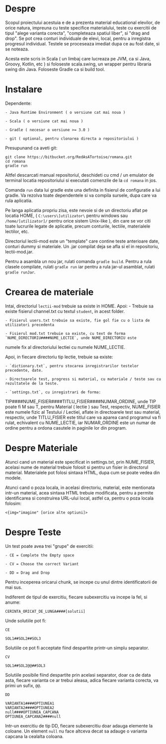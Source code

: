 # Despre #

Scopul proiectului acestuia e de a prezenta material educational elevilor, de orice natura, impreuna cu teste specifice 
materialului, teste cu exercitii de tipul "alege varianta corecta", "completeaza spatiul liber", si "drag and drop".
Se pot crea conturi individuale de elevi, local, pentru a inregistra progresul individual. Testele se proceseaza 
imediat dupa ce au fost date, si se noteaza.

Acesta este scris in Scala ( un limbaj care lucreaza pe JVM, ca si Java, Groovy, Kotlin, etc ) si foloseste scala.swing, 
un wrapper pentru libraria swing din Java. Foloseste Gradle ca si build tool.

# Instalare #

Dependente: 

    - Java Runtime Environment ( o versiune cat mai noua )

    - Scala ( o versiune cat mai noua )

    - Gradle ( necesar o versiune >= 3.0 )

    - git ( optional, pentru clonarea directa a repositoriului )


Presupunand ca aveti git:

```
git clone https://bitbucket.org/RedAsATortoise/romana.git
cd romana
gradle run
```

Altfel descarcati manual repositoriul, deschideti cu cmd / un emulator de terminal locatia repositoriului si executati 
comenzile de la `cd romana` in jos.

Comanda `run` data lui gradle este una definita in fisierul de configuratie a lui gradle. Va rezolva toate dependentele 
si va compila sursele, dupa care va rula aplicatia.

Pe langa aplicatia propriu zisa, este nevoie si de un directoriu aflat pe locatia HOME, ( `C:\users\[utilizator\` pentru 
windows sau `/home/[utilizator]/` pentru orice sistem Unix-like ), din care se vor citi toate lucrurile legate de 
aplicatie, precum conturile, lectiile, materialele lectilor, etc.

Directoriul lectii-mod este un "template" care contine teste anterioare date, conturi dummy si materiale. 
Un .jar compilat deja se afla si el in repositoriu, lectii-mod.jar.

Pentru a asambla un nou jar, rulati comanda `gradle build`. Pentru a rula clasele compilate, rulati `gradle run` iar 
pentru a rula jar-ul asamblat, rulati `gradle runJar`.

# Crearea de materiale #

Intai, directoriul `lectii-mod` trebuie sa existe in HOME. Apoi:
    - Trebuie sa existe fisierul channel.txt cu textul `student`, in acest folder.
    
    - Fisierul users.txt trebuie sa existe, fie gol fie cu o lista de utilizatori precedenta
    
    - Fisierul mod.txt trebuie sa existe, cu text de forma `NUME_DIRECTORIU####NUME_LECTIE`, unde NUME_DIRECTORIU este 
numele fix al directoriului lectiei cu numele NUME_LECTIE.

Apoi, in fiecare directoriu tip lectie, trebuie sa existe: 
    
    - `dictionary.txt`, pentru stocarea inregistrarilor testelor precedente, date.
    
    - Directoarele test, progress si material, cu materiale / teste sau cu rezultatele de la teste.
    
    - `settings.txt`, cu inregistrari de forma: 

TIP####NUME_FISIER####TITLU_FISIER####NUMAR_ORDINE, unde TIP poate fi M sau T, pentru Material ( lectie ) sau Test, respectiv, NUME_FISIER este numele fizic al Testului / Lectiei, aflate in directoarele test sau material, respectiv, unde TITLU_FISIER este titlul care va aparea cand programul va fi rulat, echivalent cu NUME_LECTIE, iar NUMAR_ORDINE este un numar de ordine pentru a ordona casutele in paginile lor din program.


# Despre Materiale #

Atunci cand un material este specificat in settings.txt, prin NUME_FISIER, acelasi nume de material trebuie folosit si 
pentru un fisier in directorul material. Materialele pot folosi sintaxa HTML, dupa cum se poate vedea din modele.

Atunci cand o poza locala, in acelasi directoriu, material, este mentionata intr-un material, acea sintaxa HTML trebuie 
modificata, pentru a permite identificarea si construirea URL-ului local, astfel ca, pentru o poza locala folosim:

```
<{img="imagine" [orice alte optiuni]>
```

# Despre Teste #

Un test poate avea trei "grupe" de exercitii:
    
    - CE = Complete the Empty space
    
    - CV = Choose the correct Variant
    
    - DD = Drag and Drop

Pentru inceperea oricarui chunk, se incepe cu unul dintre identificatorii de mai sus.

Indiferent de tipul de exercitiu, fiecare subexercitiu va incepe la fel, si anume:

```
CERINTA_ORICAT_DE_LUNGA####[solutii]
```

Unde solutiile pot fi:

```
CE

SOL1##SOL2##SOL3
```

Solutiile ce pot fi acceptate fiind despartite printr-un simplu separator.

```
CV

SOL1##SOL2@@##SOL3
```

Solutiile posibile fiind despartite prin acelasi separator, doar ca de data asta, fiecare varianta ce ar trebui aleasa, 
adica fiecare varianta corecta, va primi un sufix, `@@`.

```
DD

VARIANTA1####OPTIUNEA1
VARIANTA2####OPTIUNEA2
null####OPTIUNEA_CAPCANA
OPTIUNEA_CAPCANA2####null
```

Intr-un exercitiu de tip DD, fiecare subexercitiu doar adauga elemente la coloane. Un element `null` nu face altceva 
decat sa adauge o varianta capcana la cealalta coloana.
